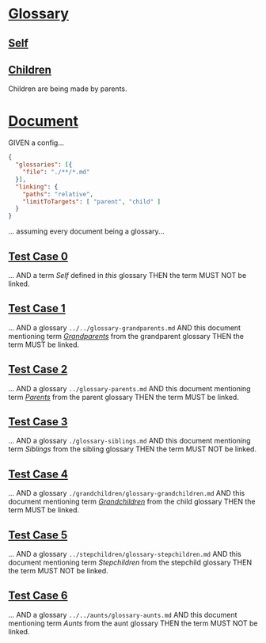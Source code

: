 # [Glossary](#glossary)

## [Self](#self)

## [Children](#children)

Children are being made by parents.

# [Document](#document)

GIVEN a config...

```json
{
  "glossaries": [{
    "file": "./**/*.md"
  }],
  "linking": {
    "paths": "relative",
    "limitToTargets": [ "parent", "child" ]
  }
}
```

... assuming every document being a glossary...

## [Test Case 0](#test-case-0)

... AND a term *Self* defined in *this* glossary
THEN the term MUST NOT be linked.

## [Test Case 1](#test-case-1)

... AND a glossary `../../glossary-grandparents.md`
AND this document mentioning term *[Grandparents][1]* from the grandparent glossary
THEN the term MUST be linked.

## [Test Case 2](#test-case-2)

... AND a glossary `../glossary-parents.md`
AND this document mentioning term *[Parents][2]* from the parent glossary
THEN the term MUST be linked.

## [Test Case 3](#test-case-3)

... AND a glossary `./glossary-siblings.md`
AND this document mentioning term *Siblings* from the sibling glossary
THEN the term MUST NOT be linked.

## [Test Case 4](#test-case-4)

... AND a glossary `./grandchildren/glossary-grandchildren.md`
AND this document mentioning term *[Grandchildren][3]* from the child glossary
THEN the term MUST be linked.

## [Test Case 5](#test-case-5)

... AND a glossary `../stepchildren/glossary-stepchildren.md`
AND this document mentioning term *Stepchildren* from the stepchild glossary
THEN the term MUST NOT be linked.

## [Test Case 6](#test-case-6)

... AND a glossary `../../aunts/glossary-aunts.md`
AND this document mentioning term *Aunts* from the aunt glossary
THEN the term MUST NOT be linked.

[1]: ../../glossary-grandparents.md#grandparents "Grandparents of a child are the parents of a child's parents and aunts or uncles."

[2]: ../glossary-parents.md#parents "Parents of a person gave birth to that person."

[3]: ./grandchildren/glossary-grandchildren.md#grandchildren "Grandchildren are the children of children."
